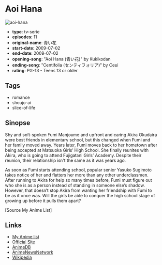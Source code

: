 # Aoi Hana

![aoi-hana](https://cdn.myanimelist.net/images/anime/3/80255.jpg)

-   **type**: tv-serie
-   **episodes**: 11
-   **original-name**: 青い花
-   **start-date**: 2009-07-02
-   **end-date**: 2009-07-02
-   **opening-song**: "Aoi Hana (青い花)" by Kukikodan
-   **ending-song**: "Centifolia (センティフォリア)" by Ceui
-   **rating**: PG-13 - Teens 13 or older

## Tags

-   romance
-   shoujo-ai
-   slice-of-life

## Sinopse

Shy and soft-spoken Fumi Manjoume and upfront and caring Akira Okudaira were best friends in elementary school, but this changed when Fumi and her family moved away. Years later, Fumi moves back to her hometown after being accepted at Matsuoka Girls’ High School. She finally reunites with Akira, who is going to attend Fujigatani Girls’ Academy. Despite their reunion, their relationship isn't the same as it was years ago.

As soon as Fumi starts attending school, popular senior Yasuko Sugimoto takes notice of her and flatters her more than any other underclassmen. After running to Akira for help so many times before, Fumi must figure out who she is as a person instead of standing in someone else’s shadow. However, that doesn’t stop Akira from wanting her friendship with Fumi to be as it once was. Will the girls be able to conquer the high school stage of growing up before it pulls them apart?

[Source My Anime List]

## Links

-   [My Anime list](https://myanimelist.net/anime/6164/Aoi_Hana)
-   [Official Site](http://www.aoihana.tv/)
-   [AnimeDB](http://anidb.info/perl-bin/animedb.pl?show=anime&aid=6443)
-   [AnimeNewsNetwork](http://www.animenewsnetwork.com/encyclopedia/anime.php?id=10672)
-   [Wikipedia](http://en.wikipedia.org/wiki/Aoi_Hana)
